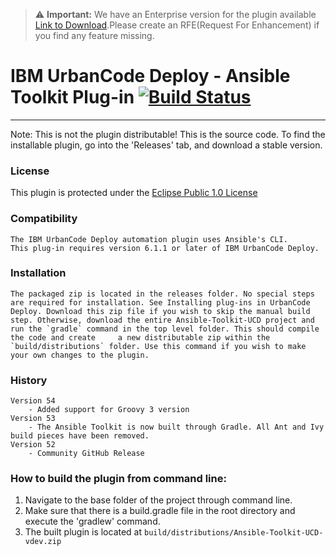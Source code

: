 > ⚠️ **Important:** We have an Enterprise version for the plugin available [Link to Download](https://urbancode.github.io/IBM-UCx-PLUGIN-DOCS/UCD/ansible/downloads.html).Please create an RFE(Request For Enhancement) if you find any feature missing.
# IBM UrbanCode Deploy - Ansible Toolkit Plug-in [![Build Status](https://travis-ci.org/IBM-UrbanCode/Ansible-Toolkit-UCD.svg?branch=master)](https://travis-ci.org/IBM-UrbanCode/Ansible-Toolkit-UCD)
---
Note: This is not the plugin distributable! This is the source code. To find the installable plugin, go into the 'Releases' tab, and download a stable version.

### License
This plugin is protected under the [Eclipse Public 1.0 License](http://www.eclipse.org/legal/epl-v10.html)

### Compatibility
	The IBM UrbanCode Deploy automation plugin uses Ansible's CLI.
	This plug-in requires version 6.1.1 or later of IBM UrbanCode Deploy.

### Installation
	The packaged zip is located in the releases folder. No special steps are required for installation. See Installing plug-ins in UrbanCode Deploy. Download this zip file if you wish to skip the manual build step. Otherwise, download the entire Ansible-Toolkit-UCD project and run the `gradle` command in the top level folder. This should compile the code and create 	a new distributable zip within the `build/distributions` folder. Use this command if you wish to make your own changes to the plugin.

### History
    Version 54
        - Added support for Groovy 3 version
    Version 53
        - The Ansible Toolkit is now built through Gradle. All Ant and Ivy build pieces have been removed.
    Version 52
        - Community GitHub Release

### How to build the plugin from command line:

1. Navigate to the base folder of the project through command line.
2. Make sure that there is a build.gradle file in the root directory and execute the 'gradlew' command.
3. The built plugin is located at `build/distributions/Ansible-Toolkit-UCD-vdev.zip`
